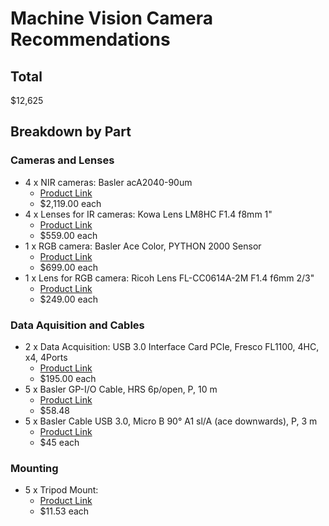 # Machine Vision Camera Recommendations

## Total 
$12,625


## Breakdown by Part
### Cameras and Lenses
- 4 x NIR cameras: Basler acA2040-90um
    - [Product Link](https://www.baslerweb.com/en-us/shop/aca2040-90umnir/)
    - $2,119.00 each
- 4 x Lenses for IR cameras: Kowa Lens LM8HC F1.4 f8mm 1"
    - [Product Link](https://www.baslerweb.com/en-us/shop/kowa-lens-lm8hc-f1-4-f8mm-1/)
    - $559.00 each
- 1 x RGB camera: Basler Ace Color, PYTHON 2000 Sensor
    - [Product Link](https://www.baslerweb.com/en-us/shop/aca1920-python-2000/?interface=Y29uZmlndXJhYmxlLzE1MTIvMjE2NTM=&spectrum=Visible&housing_lensmount=C-mount&sort=position&camera_product_line=Y29uZmlndXJhYmxlLzEzMjYvMjA4NzA=&sensor_monocolor=Y29uZmlndXJhYmxlLzE2NDEvMjIyNjM=)
    - $699.00 each
- 1 x Lens for RGB camera: Ricoh Lens FL-CC0614A-2M F1.4 f6mm 2/3"
    - [Product Link](https://www.baslerweb.com/en-us/shop/ricoh-lens-fl-cc0614a-2m-f1-4-f6mm-2-3/)
    - $249.00 each

### Data Aquisition and Cables
- 2 x Data Acquisition: USB 3.0 Interface Card PCIe, Fresco FL1100, 4HC, x4, 4Ports
    - [Product Link](https://www.baslerweb.com/en/shop/usb-3-0-interface-card-pcie-fresco-fl1100-4hc-x4-4ports/?sort=position)
    - $195.00 each
- 5 x Basler GP-I/O Cable, HRS 6p/open, P, 10 m
    - [Product Link](https://www.baslerweb.com/en-us/shop/basler-gp-i-o-cable-hrs-6p-open-p-10-m/)
    - $58.48
- 5 x Basler Cable USB 3.0, Micro B 90° A1 sl/A (ace downwards), P, 3 m
    - [Product Link](https://www.baslerweb.com/en-us/shop/basler-cable-usb-3-0-micro-b-90-a1-sl-a-ace-downwards-p-3-m/)
    - $45 each

### Mounting
- 5 x Tripod Mount:
    - [Product Link](https://www.baslerweb.com/en-us/shop/tripod-mount-ace/)
    - $11.53 each

